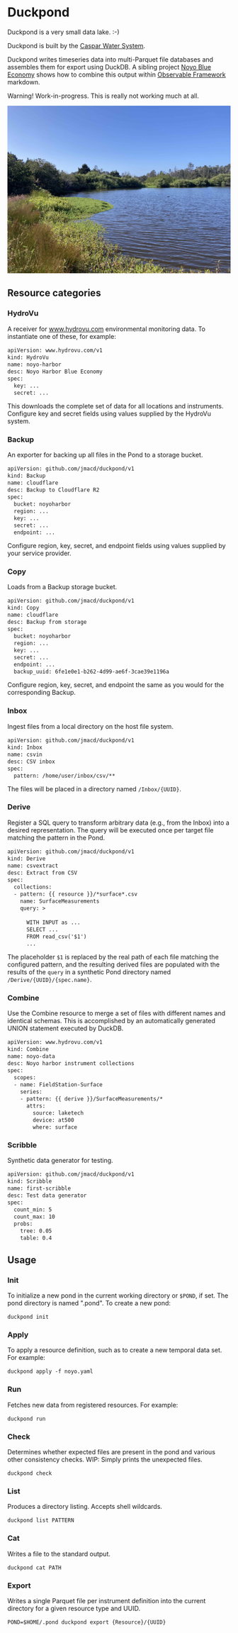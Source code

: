 # Duckpond

Duckpond is a very small data lake. :-)

Duckpond is built by the [Caspar Water System](https://github.com/jmacd/caspar.water).

Duckpond writes timeseries data into multi-Parquet file databases and
assembles them for export using DuckDB.  A sibling project [Noyo Blue
Economy](https://github.com/jmacd/noyo-blue-econ) shows how to combine
this output within [Observable
Framework](https://observablehq.com/framework/) markdown.

Warning! Work-in-progress. This is really not working much at all.

![Caspar, California Duck Pond](./caspar_duckpond.jpg)

## Resource categories

### HydroVu

A receiver for www.hydrovu.com environmental monitoring data.  To
instantiate one of these, for example:

```
apiVersion: www.hydrovu.com/v1
kind: HydroVu
name: noyo-harbor
desc: Noyo Harbor Blue Economy
spec:
  key: ...
  secret: ...
```

This downloads the complete set of data for all locations and
instruments.  Configure key and secret fields using values supplied by
the HydroVu system.

### Backup

An exporter for backing up all files in the Pond to a storage bucket.

```
apiVersion: github.com/jmacd/duckpond/v1
kind: Backup
name: cloudflare
desc: Backup to Cloudflare R2
spec:
  bucket: noyoharbor
  region: ...
  key: ...
  secret: ...
  endpoint: ...
```

Configure region, key, secret, and endpoint fields using values
supplied by your service provider.

### Copy

Loads from a Backup storage bucket.

```
apiVersion: github.com/jmacd/duckpond/v1
kind: Copy
name: cloudflare
desc: Backup from storage
spec:
  bucket: noyoharbor
  region: ...
  key: ...
  secret: ...
  endpoint: ...
  backup_uuid: 6fe1e0e1-b262-4d99-ae6f-3cae39e1196a
```

Configure region, key, secret, and endpoint the same as you 
would for the corresponding Backup.

### Inbox

Ingest files from a local directory on the host file system.

```
apiVersion: github.com/jmacd/duckpond/v1
kind: Inbox
name: csvin
desc: CSV inbox
spec:
  pattern: /home/user/inbox/csv/**
```

The files will be placed in a directory named `/Inbox/{UUID}`.

### Derive

Register a SQL query to transform arbitrary data (e.g., from the
Inbox) into a desired representation.  The query will be executed once
per target file matching the pattern in the Pond.

```
apiVersion: github.com/jmacd/duckpond/v1
kind: Derive
name: csvextract
desc: Extract from CSV
spec:
  collections:
  - pattern: {{ resource }}/*surface*.csv
    name: SurfaceMeasurements
    query: >
      
      WITH INPUT as ... 
	  SELECT ... 
	  FROM read_csv('$1')
	  ...
```

The placeholder `$1` is replaced by the real path of each file
matching the configured pattern, and the resulting derived files are
populated with the results of the `query` in a synthetic Pond
directory named `/Derive/{UUID}/{spec.name}`.

### Combine

Use the Combine resource to merge a set of files with different names
and identical schemas.  This is accomplished by an automatically
generated UNION statement executed by DuckDB.

```
apiVersion: www.hydrovu.com/v1
kind: Combine
name: noyo-data
desc: Noyo harbor instrument collections
spec:
  scopes:
  - name: FieldStation-Surface
    series:
    - pattern: {{ derive }}/SurfaceMeasurements/*
      attrs:
        source: laketech
        device: at500
        where: surface
```

### Scribble

Synthetic data generator for testing.

```
apiVersion: github.com/jmacd/duckpond/v1
kind: Scribble
name: first-scribble
desc: Test data generator
spec:
  count_min: 5
  count_max: 10
  probs:
    tree: 0.05
    table: 0.4
```

## Usage

### Init

To initialize a new pond in the current working directory or `$POND`,
if set.  The pond directory is named ".pond".  To create a new pond:

```
duckpond init
```

### Apply

To apply a resource definition, such as to create a new temporal data
set.  For example:

```
duckpond apply -f noyo.yaml
```

### Run

Fetches new data from registered resources.  For example:

```
duckpond run
```

### Check

Determines whether expected files are present in the pond and various
other consistency checks.  WIP: Simply prints the unexpected files.

```
duckpond check
```

### List

Produces a directory listing.  Accepts shell wildcards.

```
duckpond list PATTERN
```

### Cat

Writes a file to the standard output.

```
duckpond cat PATH
```

### Export

Writes a single Parquet file per instrument definition into the
current directory for a given resource type and UUID.

```
POND=$HOME/.pond duckpond export {Resource}/{UUID}
```
